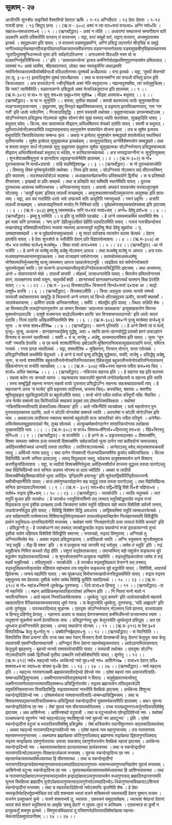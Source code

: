 ## सूक्तम् - २७
आजीगर्तिः शुनःशेपः सकृत्रिमो वैश्वामित्रो देवरात 
ऋषिः । १-१२ अग्निर्देवता । १३ देवाः देवताः ।                         १-१२ गायत्री छन्दः । १३ त्रिष्टुप् छन्दः ।।
(ऋ.म - ३००) 
अश्वं न त्वा वार•वन्तं वन्दध्या• अग्निं नमो•भिः ।
 सम्राज•न्तमध्वराणा•म्  ।। १ ।। 
(ऋगर्थोद्धारः) - अश्वं न त्वेति ।। अध्वराणां सम्भ्राजन्तं सम्यगीशानं वारि उदकानि अवति प्रविशतीति वारवान् तं वारवन्तम् । यद्वा, वारां समूहो वारं, तद्वान् वारवान्, अप्समुदायाश्रय इत्यर्थः । समुद्रमध्यग इति यावत् । तं वारवन्तं वडवामुखमग्निं, अग्निं प्रसिद्धं तदन्तर्गतं श्रीनृसिंहं च समुद्रे भागीरथ्याद्यनेकमहानदीसङ्गतिप्राप्ताधिकजलभस्मीकरणाय वडवाग्न्यन्तर्गततया वडवामुखश्रीनृसिंहावस्थानस्य
 ‘भूतादिभूताम्बुनिधानमध्ये भूत्वा हरिः सर्वहरोऽतिधाम्ना । 
अगाधमम्भो विदधाति भस्म यो स वाडवाग्निर्नृहरिर्विचिन्त्यः ।।’ 
इति । ‘आयत्पतन्त्येन्य’ इत्यत्र कर्मनिर्णयोदाहृतविष्णुपुराणवाक्येन प्रमितत्वात् । त्वामश्वं न= अश्वं त्वामिव, श्रीहयवदनरूपं, लोकाः यथा नमस्कुर्वन्ति तथाऽहमपि नमोभिर्नमस्कारात्मकैर्वाक्यैर्वन्दध्यै वदिधातोरुत्तम-पुरुषार्थे अध्यैप्रत्ययः । वन्द इत्यर्थः । यद्वा, ‘तुमर्थे सेसनसे’ (पा.सू. ३-४-९) इत्यादिसूत्रेण तुमर्थ एवाध्यैप्रत्ययः । तथा च वारवन्तमग्निं त्वां वन्दध्यै वन्दितुं प्रारभ इति क्रियाध्याहारः । अत्र वारवतोऽग्नेः १श्रीनृसिंहत्वे अश्वं नेति स्वदृष्टान्तः। नह्यन्यपुरुषमिव, त्वां स्तोतुमुचितम्। किं नाम? त्वामिवैवेति। वडवानलाग्नेः  प्रसिद्धत्वे अश्वं नेत्यधिकदृष्टान्त इति ज्ञातव्यम् ।। १ ।। 
(ऋ.म-३०१) 
स घा• नः सूनुः शव•सा पृथुप्र•गामा सुशेव•ः ।
मीढ्वा अस्माकं• बभूयात् ।। २ ।। 
(ऋगर्थोद्धारः) - स घा नः सूनुरिति ।। शवसा, तृतीया षष्ठ्यर्थे । शवसो बलरूपस्य वायोः सूनुरुक्तरीत्या व्यङ्ग्यत्वपुत्रत्वाभ्याम् । पृथुप्रगामा, पृथु विस्तृतं बह्वर्थविषयकत्वात्, प्र प्रकृष्टम् इतरविलक्षणत्वात्, गाम ‘गम गतौ’ इति धातोः भावेऽनिण् । णित्त्वादादिवृद्धिः । ज्ञानं यस्यासौ तथोक्तः। पृथुज्ञानवाचकः प्रगामन्शब्दोऽयम् । सोऽग्निर्भगवान् प्रसिद्धश्च नोऽस्माकं  सुशेवः शोभनं शेवं सुखं यस्माद् भवति सतयोक्तः, सुखकृदिति यावत् । बभूयात् यवेत् । किञ्च, सघ सावास्माकं मीढ्वान् अभिलषितस्य सेचको दातेति यावत् । स्वामी च बभूयात् । पूर्वोत्तरार्धयोर्नोऽस्माकमिति पदद्वयसद्भावात् तदनुसारेण  वाक्यभेदेन योजना कृता । तत्र च सुशेव इत्यस्य बभूयादिति क्रियाविधेयतया सम्बन्धः कृतः । अथवा न इत्येतत् सूनुशब्देन सम्बद्ध्यते शवसेत्येतत् यथास्थितं तृतीयान्तमेव । सुशेव इत्येतत्  सुसुखात्मक  इत्यर्थकम्  ।  सत्सूनुत्वादिवद्  अग्नेर्विशेषणत्वेन सम्बद्ध्यते। तथा च शवसा वायुना सार्धं नोऽस्माकं सूनुः पृथुप्रगामा पृथुज्ञानः सुशेवः सुसुखात्मकः सोऽग्निर्भगवान् प्रसिद्धश्चास्माकं मीढ्वान् अभिलषितसेचको बभूयात् घ भवेदेव, न काचिदप्यन्यथेत्यर्थः । अत्र भगवद्वाय्वग्नीनां नः सूनुरित्युक्तम् । शुनःशेपाख्यर्षिसूनुत्वं च ज्ञानादिना तद्व्यङ्ग्यत्वेनैवेति ज्ञातव्यम् ।। २ ।।
(ऋ.म-३०२) 
स नो• दूराच्चासाच्च नि मर्त्या•दघायोः ।
पाहि सदमिद्विश्वायु•ः ।। ३ ।। 
(ऋगर्थोद्धारः) - स नो दूराच्चासाच्चेति ।। विश्वायुः विश्वं पूर्णमायुर्यस्येति तथोक्तः । नित्य इति यावत् । सोऽग्निस्त्वं नोऽस्मान् सदं सीदन्त्यस्मिन् इति सदस्तम् । सदःशब्दपर्यायोऽयं सदशब्दः । अध्याहृतकर्मप्रवचनीय-प्रतिशब्दयोगे द्वितीया । स च प्रतिशब्दो वीप्सायाम् । इच्छब्दो वा प्रति-शब्दार्थः । तथा च प्रतिप्रति सदं सर्वेष्वपि स्थानेष्विति यावत् । दूराच्च दूरस्थाच्च आसाच्च समीपस्थाच्च । अन्तिकनामसु  पाठात् । अघायोः अघकरं  पापकरमेव यस्याऽयुरायुष्यं सोऽघायुः । ‘आयुर्वै घृतम्’ इतिवत् तादर्थ्ये ताच्छब्द्यम् । आयुःशब्दसमानार्थोऽयमुकारान्त आयुशब्दः इति ज्ञात-व्यम् । यद्वा, अय पय गताविति धातोः भावे उण्प्रत्यये सति आयुरिति गमनमुच्यते  ।  गमनं  प्रवृत्तिः  ।  अत्रापि  तादर्थ्ये  ताच्छब्द्यम् । अघकरप्रवृत्तिमतो मर्त्यात् नि निश्चितं पाहि । पूर्वप्रार्थनासमुच्चयार्थश्चशब्द इति द्रष्टव्यम् ।। ३ ।।
(ऋ.म -३०३) 
इममू षु त्वमस्माकं• सनिं गा•यत्रं नव्यां•सम् ।
अग्ने• देवेषु प्रवो•चः   ।। ४ ।। 
(ऋगर्थोद्धारः) - इममू षु  त्वमिति ।। उ  इति सु त्वमिति पदच्छेदः । हे अग्ने  त्वमस्माकमिमं स्तवमिति शेषः । इमं स्तवं  सनिं दानरूपम् । ‘षण् दाने’ देहीत्युपलक्षितं देहीति पदघटितमिति यावत् । गायत्रं गायत्रीछन्दोरूपं तच्छन्दोबद्धं वसिष्वाहीत्यादिरूपं नव्यांसं नवतरम् अत्यन्तापूर्वं स्तुतिषु श्रेष्ठं देवेषु सुप्रवोचः । उ, उशब्दश्चशब्दार्थे । स च पूर्वप्रार्थनासमुच्चयार्थः । सु सादरं प्रवोचश्च व्यत्ययेन वदस्व चेत्यर्थः । देवान् प्रापयेति यावत् । हे देवाः शुनःशेपो वः स्तौतीति देवान् प्रति विज्ञापयेत्याशयः ।। ४ ।। 
(ऋ.म-३०४) 
आ नो• भज परमेष्वा वाजे•षु मध्यमेषु• ।
शिक्षा वस्वो अन्त•मस्य  ।। ५ ।। २२ ।। 
(ऋगर्थोद्धारः) -आ नो भजेति ।। हे अग्ने त्वं परमेषु वाजेषु अन्नेषु नोऽस्मान् आभज । तथा मध्यमेषु वाजेषु नः आभज । अत्र परम-मध्यमग्रहणमधमानामप्युपलक्षकम् । तथा वाजग्रहणं सर्वभोगानाम् । ततश्चोत्तमाधममध्यमेषु भोगेष्वस्माभिर्भुज्यमानेषु सत्सु त्वमस्मान् आभज रक्षकत्वेनाऽप्नुहि । त्वद्रक्षिता वयं सर्वभोगभोक्तारो भूयास्मेत्युक्तं भवति। एवं सत्यग्नेः प्राधान्यप्राप्त्यैतदृचोऽग्निदेवताकत्वसिद्धिरिति द्रष्टव्यम् । तथा अन्तमस्य, अन्ते =  संसारस्यान्ते मोक्षे । तादर्थ्ये सप्तमी । मोक्षार्थं, तत्साधनतयेति यावत् । मितत्वेन प्रमितत्वेनान्तमं ज्ञानं, तल्लक्षणस्य  वस्वो  वसुनः, चतुर्थ्यर्थे  षष्ठी । ज्ञानवस्वर्थं ज्ञानलक्षणधनप्राप्त्यर्थं चास्मान् शिक्ष प्रेरयेति यावत् ।। ५ ।। २२ ।।
(ऋ.म - ३०५) 
विभक्ताऽसि• चित्रभानो सिन्धो•रूर्मा उ•पाक आ । 
सद्यो दाशुषे• क्षरसि ।। ६ ।। 
(ऋगर्थोद्धारः) - विभक्ताऽसीति ।। चित्राः अद्भुताः उत्तमाः भानवो रश्मयो यस्यासौ तथोक्तस्तस्य सम्बुद्धिः हे चित्रभानो अग्ने भगवन्  त्वं सिन्धोः क्षीरसमुद्रस्य ऊमौर्, सप्तमी षष्ठ्यर्थे । जातावेकवचनम् । ऊर्मिणां उपाके अन्तिकनामैतत् । समीपे । श्वेतद्वीप इति यावत् । स्थितः सन्निति शेषः । आ विभक्ताऽसि तत्तद्योग्यतानुसारेण आ सम्यग् विभक्ता ‘आदध्नास उपकक्षासः’ इत्युक्तप्रकारेण विभज्य मुक्तभोगदाताऽसि । दाशुषे यजमानाय सद्योऽविलम्बेन क्षरसि ‘क्षर विनाशसन्ततदानयोः’ इति धातोः सततं ददासि। नित्यं ददासि अखिलमीप्सितमिति शेषः ।। ६ ।। 
(ऋ.म-३०६) 
यम•ग्ने पृत्सु मर्त्यमवा वाजे•षु यं जुनाः । 
स यन्ता शश्व•तीरिष•ः   ।। ७ ।।
(ऋगर्थोद्धारः) - यमग्ने पृत्स्विति ।। हे अग्ने  विष्णो  त्वं यं मर्त्यं, पृत्सु= युत्सु, अध्यात्मं - ज्ञानाज्ञानकर्तृकेषु युद्धेषु, अवाः = रक्षसि ज्ञाना-ज्ञानयोर्युद्धे प्रसक्ते ज्ञानं दत्वाऽज्ञानं विनाश्य यं सज्जनं रक्षसीत्यर्थः । यमपि = यं च, वाजेषु = अन्नेषु, तत्सम्पादनविषय इति यावत् ।  जुनाः ‘जुन गतौ’ गमयसि प्रेरयसि । स एव  मर्त्यः  शाश्वतीर्नित्याः इषोऽन्नानि मुक्तिगतनित्यसत्सुखरूपान्नानि यन्ता, यमिरत्र गत्यर्थः । गन्ता प्राप्ता भवतीत्यर्थः । यद्वा, शश्वतीरिषः = मुक्तिगान्, नित्यान् भोगान्, यन्ता गतेत्यर्थः । प्रसिद्धाग्निविषये कथमिति चेदुच्यते । हे अग्ने यं मर्त्यं पृत्सु प्रसिद्धेषु युद्धेष्ववाः, यमपि, वाजेषु = प्रसिद्धेषु अन्नेषु, जुनाः, स मर्त्यः शश्वतीरिषः बहुकालीनत्वेनोपचरितनित्यताकम् ऐहिकसुखं बहुकालीनत्वेनोपचरितनित्यताकान् ऐहिकभोगान् वा यन्तेति      व्याख्येयम् ।। ७ ।।
(ऋ.म - ३०७)
नकि•रस्य सहन्त्य पर्येता कय•स्य चित् ।
वाजो• अस्ति श्रवाय्य•ः  ।। ८ ।। 
(ऋगर्थोद्धारः) - नकिरस्य सहन्त्य इति ।। हे  सहन्त्य सह इति बलनाम । सहसा बलेन त्यः सन्ततो व्याप्तः । सहःशब्दस्य सकारलोपे मुमागमे तनोतेर्ड्यप्रत्यये च सहन्त्य इति भवति । तस्य  सम्बुद्धिर्हे  सहन्त्य भगवन् सहसो वायोः पुत्रत्वात् प्रसिद्धोऽग्निः सहन्त्यः सहःशब्दादपत्यार्थे त्यप् । हे सहन्त्याग्ने  अस्य ‘यं मर्त्यम्’ इति प्रकृतस्य त्वदीयस्य, कयस्य चित्= कस्यचित्, श्रवाय्यः = श्रवणीयः श्रुतिसुखकृत् सुप्रसिद्धतमोऽपि वा बहुलोऽपीति यावत्  । वाजो भोगो पर्येता पर्याप्तः परिपूर्णो नकिः नैवास्ति । अत्र नेत्येव वक्तव्ये यत् किरित्यधिकं शब्दरूपं प्रयुक्तं तत् प्रोक्ताधिक्यविवक्षया । यथोक्तं ‘नकिर्माकिस्मसीत्यादि प्रोक्ताधिक्य-विवक्षया’ इति । अतो नकिर्नैवेति व्याख्येयम् । यतो  महाभोगान् पुनः पुनस्त्वद्भक्तस्य ददासि, अतो न कोऽपि भोगस्तेषां समाप्तो भवति । अतस्तेषां  न  कोऽपि भोगोऽन्तिम इति भावः । अथवाऽस्य त्वदीयस्य भक्तस्य श्रवाय्यो बहुलोऽपि वाजः सांसारिको भोगः पर्येता परिपूर्णः । अनेनैवा-लमित्येवमलम्बुद्ध्यापादको नैव, तुच्छ एवेत्यर्थः । अत्युच्चमोक्षभोगदानेन सांसारिकभोगस्य तदपेक्षया तुच्छत्वादिति भावः ।। ८ ।।
(ऋ.म-३०८) 
स वाजं• विश्वच•र्षणिरर्व••द्भिरस्तु तरु•ता । 
विप्रे•भिरस्तु सनि•ता ।। ९ ।। 
(ऋगर्थोद्धारः) - स वाजमिति ।। हे अग्ने  सः = प्रकृतस्त्वद्भक्तः = विश्वचर्षणिः, विश्वाः समस्ताः चर्षणयः प्रजा यस्यासौ विश्वचर्षणिः सर्वप्रजाधिपो भूत्वा दानेन गवां बलीवर्दानां समाप्तत्वाद् अर्वद्भिरश्वैर्वाजमन्नं धान्यादि तरुता तारयिता । तरतिरत्राऽनयत्यर्थः । आनेताऽस्तु भवेत् त्वद्भक्तश्चक्रवर्ती भवतु । अर्थिभ्यो गाश्च ददातु । यथा दानेन गोसमाप्तौ गोधान्यादिकमश्वैरेव कुर्यात् तथैवेत्यभिप्रायः । किञ्च विप्रेभिर्विप्रैः करणैः सनिता दाताऽस्तु । तावद् विपुलदाता भवतु, यदेकस्य दातुमशक्यत्वेन दाने विश्वान् करणीकुर्यादित्याशयः । यद्वा,  स त्वदीयो विश्वचर्षणिर्र्भूत्वा अर्वद्भिरश्वैर्वाजं वाजस्य युद्धस्य तरुता पारगोऽस्तु तथा विप्रेभिर्विप्रेभ्यो वाजं सनिता अन्नस्य भोगस्य वा दाता भवेदिति । अथवा स त्वदीयो विश्वचर्षणिर्बहुशिष्यप्रजोपेतो भूत्वा अर्वद्भिः ‘इन्द्रियाणि हयानाहुः’ इति श्रुतेस्तद्विषयैरिन्द्रियैस्तज्जन्यैः समीचीनज्ञानैरिति यावत् । वाजं तमोगुणकार्याज्ञानेन सह यद्युद्धं तस्य तरुता पारगोऽस्तु । तथा विप्रेभिर्विप्रेभ्यः सनिता ज्ञानदाताऽस्त्वित्यर्थः ।। ९ ।। 
(ऋ.म - ३०९) 
जरा•बोध तद्वि•विड्ढि विशे वि•शे यज्ञिया•य ।
स्तोमं• रुद्राय दृशि•कम् ।। १० ।। २३ ।।
(ऋगर्थोद्धारः) - जराबोधेति ।। जरतिः स्तुत्यर्थः । जरां स्तुतिं बुध्यत इति जराबोधः । हे जराबोध १स्तुतिवेत्तर्विष्णो तत् तस्मात् स्तुतिबोद्धृत्वादेव रुद्राय रुजां विद्रावकाय तुभ्यं दृशीकं प्रत्यक्षाम् उच्चैः क्रियमाणां स्तोमं स्तुतिं यज्ञियाय यज्ञे भवाय विशेविशे सर्वस्मै जनाय, तत्प्रयोजनसिद्धय इति यावत् । विविड्ढि विशेषेण विद्धि अवधारय । त्वद्विषयामिमां स्तुतिं त्वमवधारयेत्यर्थः । अत्र सर्वज्ञस्यापि परमेश्वरस्य विशिष्टस्तुतिवेत्तृत्वकथनं तत्फलवेत्तृत्वाभिप्रायेण नित्यज्ञानस्यापि विविड्ढीति प्रार्थनं  स्तुतिफल-दानाभिप्रायेणेति मन्तव्यम् । यथोक्तं भाष्ये ‘नित्यज्ञानोऽपि दत्वा तत्फलं वेत्तेति कथ्यते’ इति । 
प्रसिद्धाग्नौ तु - हे जराबोधाग्ने  तत् तस्मात् जराबोद्धृत्वादेव रुद्राय यथायोग्यं रुजां द्रावकायाग्नये तुभ्यं दृशीकं  स्तोमं यज्ञियाय विशेविशे विविड्ढीति समानम् । भगवत्पक्षे, रुद्रपदं विष्णुपरम् । अग्निपक्षे तु अग्निपरमित्येव भेदः । 
अथवा रुद्रपदं प्रसिद्धरुद्रपरम् । अत्रेतिहासो भवति । अग्निः स्तूयमानः शुनःशेपमुवाच ‘रुद्रं स्तुहि । रौद्रा हि पशवः’ इति । स तं प्रत्युवाच नाहं जानामि रुद्रं स्तोतुम् । त्वमेव तं स्तुहि’ इति । रुद्रं स्तुहीत्यत्र निमित्तं कथ्यते रौद्रा हीति । पशूनां रुद्रदेवताकत्वात् । तवाप्यस्मिन्  यज्ञे  पशुत्वेन  सङ्कल्प्य यूपे  बद्धत्वेन रुद्रदेवताकत्वादित्यर्थः । स शुनःशेपस्तमग्निं प्रत्युवाच  नाहमिति । रुद्रस्तुतिप्रकारवेत्ता त्वमेव  तं  रुद्रं  मदर्थे   स्तुहीत्यर्थः ।  तदिदमुच्यते - जराबोधेति । हे जराबोध रुद्रस्तुतिप्रकारं वेत्तरग्ने  तत्  तस्माद् रुद्रस्तुतिप्रकारवेत्तृत्वादेव यज्ञियाय यज्ञभवाय तत्र पशुत्वेन सङ्कल्प्य यूपे बद्धायेति यावत् । विशेविशे, आदरार्थं द्विर्वचनम् । जनाय मह्यमिति यावत् । मम यूपबन्धाद् विमोचनरूपप्रयोजनसिद्ध्यर्थमिति यावत् । रुद्राय रुद्रस्य पशुभूतस्य मम देवतायाः दृशीकं स्तोमं त्वमेव विविड्ढि कुर्विति यावदित्यर्थः ।। १० ।। २३ ।।
(ऋ.म- ३१०) 
स नो• महांअ•निमानो धूमकेतु•ः पुरुश्चन्द्रः ।
धिये वाजा•य हिन्वतु  ।। ११ ।।
(ऋगर्थोद्धारः) -स नो महानिति ।। महान् आपेक्षिकमहत्त्वपरिहारायोक्तं अनिमान इति ।। नि नितरां मानो मातो न भवतीत्यनिमानः । अतो महत्त्वं निरवधिकमेवेत्याशयः । धूमकेतुः ‘धूञ्  कम्पने’ इति धातोस्ताच्छील्ये मप्रत्यये पक्षवातादिना वैरिकम्पकस्वभाववत्त्वाद् धूमो गरुडः । स केतुरस्येति धूमकेतुः, पुरुश्चन्द्रः, ‘चदि आह्लादने’ इति धातोः पूर्णसुखः । पारस्करादित्वात् सुडागमः । एतादृशः  सोऽग्निर्भगवान्  नोऽस्मान् धिये  ज्ञानाय, वाजायान्नाय च हिन्वतु प्रहिणोतु प्रेरयतु । १ज्ञानाय अन्नाय च साक्षात् प्रेरणासम्भवात् कर्मभिर्धीमन्तो वाजवन्तश्च स्याम । तादृशानां सुकर्मणां करणे प्रेरयत्वित्या-शयः । प्रसिद्धाग्नेस्तु  धूमः  केतुरस्येति  धूमकेतुत्वं प्रसिद्धम् । अत एव धूमध्वज इत्यग्निनामेति द्रष्टव्यम् । अन्यद् यथायोग्यं योज्यम् ।। ११ ।।
(ऋ.म-३११) 
स रेवा इ•व विश्पतिर्दैव्य•ः केतुः शृृ•णोतु नः । 
उक्थैरग्निर्बृहद्भा•नुः ।। १२ ।।
(ऋगर्थोद्धारः) - स रेवानिवेति ।। विश्पतिरिव विशां प्रजानां पतिः राजा यथा तथा रेवान् वित्तवान् दैव्यो देवसम्बन्धी केतुः देवानां केतुभूतः यथा केतुः रथाग्रगामी एवमग्निर्देवानामग्रगामी । अग्निद्वारं विना देवानां यज्ञभोक्तृत्वाभावात् । अतोऽग्रगामित्वसाम्यात् केतुभूतो बृहद्भानुः - बृहन्तो भानवो रश्मयस्तेजांसीति यावत् । यस्यासौ तथोक्तः । एतादृशः सोऽग्निः नोऽस्मदीयानि  उक्थैः  द्वितीयार्थे  तृतीया  उक्थानि स्तोत्रविशेषानिति यावत् । शृृणोतु ।। १२ ।।
(ऋ.म-३१२)
नमो• महद्भ्यो नमो• अर्भकेभ्यो नमो युव•भ्यो नम• आशिनेभ्य•ः । 
यजा•म देवान् यदि• शक्नवा•म मा ज्याय•सः शंसमा वृ•क्षि देवाः 
।। १३ ।। २४ ।। २७ ।।
(ऋगर्थोद्धारः) - नमो महद्भ्य इति ।। महद्भ्यः नारायणलक्ष्मी-ब्रह्मसरस्वतीरुद्रेभ्यो देवेभ्यो नमः । एतेषां महत्त्वं नाम अवान्तरपित्रादि-सम्बन्धप्रसिद्धिशून्यत्वम् । लक्ष्मीनारायणयोरेतादृशमहत्त्वे न विवादः । चतुर्मुखसरस्वत्योस्तु लक्ष्मीनारायणेतरावान्तरमातापितृसम्बन्ध-प्रसिद्धिर्नास्त्येव। रुद्रस्य ब्रह्मजत्वेन तत्पितृकत्वेऽपि  तद्व्यतिरिक्तावान्तर पित्रादिप्रसिद्धिः रुद्रत्वावस्थायां  नास्तीति  वैवक्षिकं  द्रष्टव्यम्  ।  अर्भकेभ्यः शिशुभ्यः स्कन्देन्द्रादिदेवेभ्यो नमः । एतेषामर्भकत्वं नामावान्तरपित्रादि-सम्बन्धप्रसिद्धिमत्त्वम् । तथा च शिवकश्यपाद्यावान्तरपित्रादिसम्बन्ध-प्रसिद्धिमतां  स्कन्देन्द्रादीनां युक्तमर्भकत्वमिति ज्ञातव्यम्  । अथ१ युवभ्यः स्कन्देन्द्रादिदेवेभ्य एव नमः । तेषां युवत्वं नाम यौवनावस्थोपेतत्वम् । तच्च भरतप्रद्युम्नगाध्यर्जुनादिरूपविशेषेषु द्रष्टव्यम् । 
अथ आशिनेभ्यः । आशिनशब्दो वटुवाची । तथा च वटुभ्यस्तेभ्य एवेन्द्रादिदेवेभ्यो नमः । यथोक्तं पञ्चमस्कन्धे रहूगणेन ‘नमो महद्भ्योऽस्तु नमःशिशुभ्यो नमो युवभ्यो नम आवटुभ्यः’ । इति । एतेषां स्कन्देन्द्रादीनां वटुत्वं च भरतादिरूपविशेषेषु प्रसिद्धमेव । तेषां क्षत्रियत्वेन तदानीमुपनयन-सद्भावादित्यवधेयम् । 
अथवा महद्भ्यो नारायणादिरुद्रान्तदेवेभ्यो नमः । एतेषां महत्त्वं नाम महागुणवत्त्वम् । तत्र नारायणस्य महत्त्वमनन्तगुणवत्त्वम् । लक्ष्म्याश्च ब्रह्मापेक्षया कोटिगुणाधिक्याद् ब्रह्मणश्च रुद्रापेक्षया द्विशतगुणाधिक्याद् रुद्रस्य चन्द्रापेक्षया दशगुणोत्तरायाः उमायाः सकाशाद् दशगुणोत्तरत्वेन वैवक्षिकं महत्त्वं द्रष्टव्यम् । 
अर्भकेभ्यः स्कन्देन्द्रादिभ्यो नमः । महत्त्वावस्थापेक्षया ह्यत्यल्पावस्था ह्यर्भकावस्था । तथा च स्कन्देन्द्रादीनां नारायणादिभ्योऽत्वल्पगुण-विवक्षयाऽर्भकत्वं मन्तव्यम् । युवभ्यः स्कन्देन्द्रादिभ्य एव नमः । महत्त्वार्भकत्वावस्थयोर्मध्यावस्था हि  यौवनावस्था । तथा च स्कन्देन्द्रादीनां नारायणादिरुद्रान्तदेववन्महागुणत्वाभावादस्मदादिवदत्यल्पगुणत्वा-भावान्मध्यमगुणत्वाभिप्रायेण युवत्वं मन्तव्यम् । आशिनेभ्यो वटुभ्यः स्कन्देन्द्रादिभ्य एव नमः । युवावस्थार्भकत्वावस्थयोर्मध्यावस्था हि आशिनत्वावस्था । तथा च नारायणाद्यपेक्षयाऽनन्तगुणवत्त्वाद्यभावेन इन्द्राद्यपेक्षयाऽल्पगुणत्वाभावेन मध्यगुणत्वाद् ब्रह्मादिरुद्रान्तानामपि यूनत्वं विवक्षित्वा ब्रह्मादीन् यूनोऽपेक्ष्याल्पगुणवत्त्वादल्पगुणेभ्योऽस्मदादिभ्योऽ-धिकगुणवत्त्वविवक्षयाऽऽशिनत्वं स्कन्देन्द्रादीनां मन्तव्यम् । तथा च महदर्भकादिदेवेभ्यो नमोऽस्माभिः कृतमिति शेषः । 
हे  देवाः नमस्कृतैर्भवद्भिर्यूपान्मोचिता वयं यदि शक्नवाम भवतां  यजने शक्तिमन्तो भवामस्तर्हि देवान् युष्मान् यजाम । यजनेन प्रत्युपकारं कुर्मः । यजने शक्त्यभावे तु, ज्यायसः , एकवचनं समुदायापेक्षम् । ज्यायसां श्रेष्ठानां देवानां भवतां शंसं शंसनं स्तुतिमात्रं मा आवृक्षि ‘व्रश्चू छेदने’ न लुपामः लुप्तं न करिष्यामः । एतावन्मात्रं वा कुर्मो न प्रत्युपकर्तुं शक्नुम इत्यर्थः । विष्णुमात्रविवक्षायां तु परिमाणभेदोपेतरूपविशेषापेक्षया महत्त्वा-र्भकत्वादिकमुपपादनीयम् ।। २४ ।। २७ ।।

